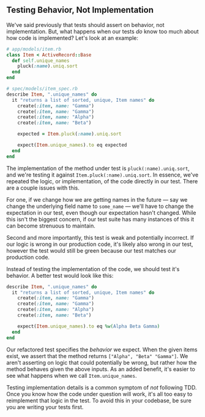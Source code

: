 ## Testing Behavior, Not Implementation

We've said previously that tests should assert on behavior, not implementation.
But, what happens when our tests _do_ know too much about how code is
implemented? Let's look at an example:

```ruby
# app/models/item.rb
class Item < ActiveRecord::Base
  def self.unique_names
    pluck(:name).uniq.sort
  end
end

# spec/models/item_spec.rb
describe Item, ".unique_names" do
  it "returns a list of sorted, unique, Item names" do
    create(:item, name: "Gamma")
    create(:item, name: "Gamma")
    create(:item, name: "Alpha")
    create(:item, name: "Beta")

    expected = Item.pluck(:name).uniq.sort

    expect(Item.unique_names).to eq expected
  end
end
```

The implementation of the method under test is `pluck(:name).uniq.sort`, and
we're testing it against `Item.pluck(:name).uniq.sort`. In essence, we've
repeated the logic, or implementation, of the code directly in our test. There
are a couple issues with this.

For one, if we change how we are getting names in the future — say we change the
underlying field name to `some_name` — we'll have to change the expectation in
our test, even though our expectation hasn't changed. While this isn't the
biggest concern, if our test suite has many instances of this it can become
strenuous to maintain.

Second and more importantly, this test is weak and potentially incorrect. If our
logic is wrong in our production code, it's likely also wrong in our test,
however the test would still be green because our test matches our production
code.

Instead of testing the implementation of the code, we should test it's behavior.
A better test would look like this:

```ruby
describe Item, ".unique_names" do
  it "returns a list of sorted, unique, Item names" do
    create(:item, name: "Gamma")
    create(:item, name: "Gamma")
    create(:item, name: "Alpha")
    create(:item, name: "Beta")

    expect(Item.unique_names).to eq %w(Alpha Beta Gamma)
  end
end
```

Our refactored test specifies the _behavior_ we expect. When the given items
exist, we assert that the method returns `["Alpha", "Beta" "Gamma"]`. We aren't
asserting on logic that could potentially be wrong, but rather how the method
behaves given the above inputs. As an added benefit, it's easier to see what
happens when we call `Item.unique_names`.

Testing implementation details is a common symptom of _not_ following TDD. Once
you know how the code under question will work, it's all too easy to reimplement
that logic in the test. To avoid this in your codebase, be sure you are writing
your tests first.
